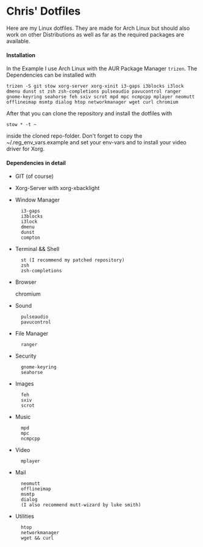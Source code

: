 # Chris' Dotfiles

Here are my Linux dotfiles. They are made for Arch Linux but should also work on other Distributions as well as far as the required packages are available.

#### Installation

In the Example I use Arch Linux with the AUR Package Manager `trizen`. The Dependencies can be installed with

`
    trizen -S git stow xorg-server xorg-xinit i3-gaps i3blocks i3lock dmenu dunst st zsh zsh-completions pulseaudio pavucontrol ranger gnome-keyring seahorse feh sxiv scrot mpd mpc ncmpcpp mplayer neomutt offlineimap msmtp dialog htop networkmanager wget curl chromium
`

After that you can clone the repository and install the dotfiles with

`
stow * -t ~
`

inside the cloned repo-folder. Don't forget to copy the ~/.reg_env_vars.example and set your env-vars and to install your video driver for Xorg.

#### Dependencies in detail

- GIT (of course)

- Xorg-Server with xorg-xbacklight

- Window Manager

        i3-gaps
        i3blocks 
        i3lock
        dmenu
        dunst
        compton

- Terminal && Shell

        st (I recommend my patched repository)
        zsh
        zsh-completions

- Browser

	chromium

- Sound

        pulseaudio
        pavucontrol

- File Manager

        ranger

- Security

        gnome-keyring
        seahorse

- Images

        feh
        sxiv
        scrot

- Music
        
        mpd
        mpc
        ncmpcpp

- Video

        mplayer

- Mail

        neomutt
        offlineimap
        msmtp
        dialog
        (I also recommend mutt-wizard by luke smith)

- Utilities

        htop
        networkmanager
        wget && curl
